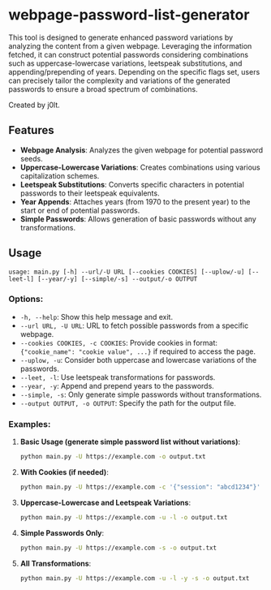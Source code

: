 # webpage-password-list-generator

This tool is designed to generate enhanced password variations by analyzing the content from a given webpage. Leveraging the information fetched, it can construct potential passwords considering combinations such as uppercase-lowercase variations, leetspeak substitutions, and appending/prepending of years. Depending on the specific flags set, users can precisely tailor the complexity and variations of the generated passwords to ensure a broad spectrum of combinations.

Created by j0lt.

## Features

- **Webpage Analysis**: Analyzes the given webpage for potential password seeds.
- **Uppercase-Lowercase Variations**: Creates combinations using various capitalization schemes.
- **Leetspeak Substitutions**: Converts specific characters in potential passwords to their leetspeak equivalents.
- **Year Appends**: Attaches years (from 1970 to the present year) to the start or end of potential passwords.
- **Simple Passwords**: Allows generation of basic passwords without any transformations.

## Usage

```
usage: main.py [-h] --url/-U URL [--cookies COOKIES] [--uplow/-u] [--leet-l] [--year/-y] [--simple/-s] --output/-o OUTPUT
```

### Options:

- `-h, --help`: Show this help message and exit.
- `--url URL, -U URL`: URL to fetch possible passwords from a specific webpage.
- `--cookies COOKIES, -c COOKIES`: Provide cookies in format: `{"cookie_name": "cookie value", ...}` if required to access the page.
- `--uplow, -u`: Consider both uppercase and lowercase variations of the passwords. 
- `--leet, -l`: Use leetspeak transformations for passwords.
- `--year, -y`: Append and prepend years to the passwords.
- `--simple, -s`: Only generate simple passwords without transformations.
- `--output OUTPUT, -o OUTPUT`: Specify the path for the output file.

### Examples:

1. **Basic Usage (generate simple password list without variations)**:
   ```bash
   python main.py -U https://example.com -o output.txt
   ```

2. **With Cookies (if needed)**:
   ```bash
   python main.py -U https://example.com -c '{"session": "abcd1234"}' -o output.txt
   ```

3. **Uppercase-Lowercase and Leetspeak Variations**:
   ```bash
   python main.py -U https://example.com -u -l -o output.txt
   ```

4. **Simple Passwords Only**:
   ```bash
   python main.py -U https://example.com -s -o output.txt
   ```

5. **All Transformations**:
   ```bash
   python main.py -U https://example.com -u -l -y -s -o output.txt
   ```

